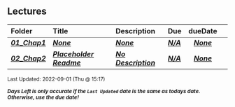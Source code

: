 ## Lectures

| Folder | Title | Description | Due | dueDate |  |
|:------|:------|:------|:------|:-----:|-----|
| ***<a href="https://github.com/rugbyprof/5443-Spatial-DB/tree/master/Lectures/01_Chap1">01_Chap1</a>*** | ***<a href="https://github.com/rugbyprof/5443-Spatial-DB/tree/master/Lectures/01_Chap1">None</a>*** | ***<a href="https://github.com/rugbyprof/5443-Spatial-DB/tree/master/Lectures/01_Chap1">None</a>*** | ***<a href="https://github.com/rugbyprof/5443-Spatial-DB/tree/master/Lectures/01_Chap1">N/A</a>*** | ***<a href="https://github.com/rugbyprof/5443-Spatial-DB/tree/master/Lectures/01_Chap1">None</a>*** |  |
| ***<a href="https://github.com/rugbyprof/5443-Spatial-DB/tree/master/Lectures/02_Chap2">02_Chap2</a>*** | ***<a href="https://github.com/rugbyprof/5443-Spatial-DB/tree/master/Lectures/02_Chap2"> Placeholder Readme </a>*** | ***<a href="https://github.com/rugbyprof/5443-Spatial-DB/tree/master/Lectures/02_Chap2"> No Description</a>*** | ***<a href="https://github.com/rugbyprof/5443-Spatial-DB/tree/master/Lectures/02_Chap2">N/A</a>*** | ***<a href="https://github.com/rugbyprof/5443-Spatial-DB/tree/master/Lectures/02_Chap2">None</a>*** |  |

<sup>Last Updated: 2022-09-01 (Thu @ 15:17)</sup> 

<sup>***Days Left is only accurate if the `Last Updated` date is the same as todays date. Otherwise, use the due date!***</sup> 